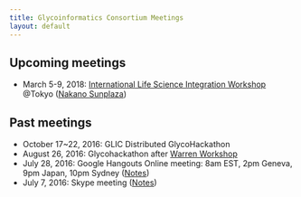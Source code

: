 ```yaml
---
title: Glycoinformatics Consortium Meetings
layout: default
---
```

## Upcoming meetings
  * March 5-9, 2018: <a href="http://glic.glycoinfo.org/meetings/LSworkshop2018/">International Life Science Integration Workshop</a> @Tokyo (<a href="https://www.sunplaza.jp/en/">Nakano Sunplaza</a>)

## Past meetings
  * October 17~22, 2016: GLIC Distributed GlycoHackathon
  * August 26, 2016: Glycohackathon after <a href="http://warrenworkshop2016.glycoinfo.org">Warren Workshop</a>
  * July 28, 2016: Google Hangouts Online meeting: 8am EST, 2pm Geneva, 9pm Japan, 10pm Sydney (<a href="https://goo.gl/Ur22GK">Notes</a>)
  * July 7, 2016: Skype meeting (<a href="https://goo.gl/vB6o0q">Notes</a>)
